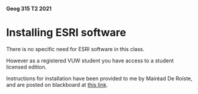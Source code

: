 **Geog 315 T2 2021**

# Installing ESRI software
There is no specific need for ESRI software in this class.

However as a registered VUW student you have access to a student licensed edition.

Instructions for installation have been provided to me by Mairéad De Roíste, and are posted on blackboard at [this link](https://blackboard.vuw.ac.nz/bbcswebdav/pid-3142119-dt-content-rid-14558552_1/xid-14558552_1).
